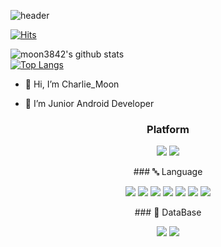 ![header](https://capsule-render.vercel.app/api?type=wave&color=auto&height=300&section=header&text=Charlie%20Moon&fontSize=90)

[![Hits](https://hits.seeyoufarm.com/api/count/incr/badge.svg?url=https%3A%2F%2Fgithub.com%2Fmoon3482%2Fhit-counter&count_bg=%2379C83D&title_bg=%23555555&icon=&icon_color=%23E7E7E7&title=hits&edge_flat=false)](https://github.com/moon3482)


![moon3842's github stats](https://github-readme-stats.vercel.app/api?username=moon3482&show_icons=true)  
[![Top Langs](https://github-readme-stats.vercel.app/api/top-langs/?username=moon3482)](https://github.com/moon3482)
- 👋 Hi, I’m Charlie_Moon

- 🌱 I’m Junior Android Developer 
<p align="center">
<h3 align="center"> Platform </h3>
</p>
<p align="center">
<img src="https://img.shields.io/badge/Android-3DDC84?style=flat-square&logo=Android&logoColor=white"/></a>
<img src="https://img.shields.io/badge/iOS-000000?style=flat-square&logo=Apple&logoColor=white"/></a>
</p>  
<p align="center">
### 🔤 Language  
</p>
<p align="center">
<img src="https://img.shields.io/badge/Kotlin-7F52FF?style=flat-square&logo=Kotlin&logoColor=white"/></a>
<img src="https://img.shields.io/badge/Java-5382a1?style=flat-square&logo=Java&logoColor=white"/></a>
<img src="https://img.shields.io/badge/JavaScript-F7DF1E?style=flat-square&logo=JavaScript&logoColor=white"/></a>
<img src="https://img.shields.io/badge/HTML-E34F26?style=flat-square&logo=HTML5&logoColor=white"/></a>
<img src="https://img.shields.io/badge/CSS-F7DF1E?style=flat-square&logo=CSS3&logoColor=white"/></a>
<img src="https://img.shields.io/badge/PHP-777BB4?style=flat-square&logo=PHP&logoColor=white"/></a>
<img src="https://img.shields.io/badge/Swift-F05138?style=flat-square&logo=Swift&logoColor=white"/></a>
</p>
<p align="center">
### 💽 DataBase
</p>
<p align="center">
<img src="https://img.shields.io/badge/MySQL-4479A1?style=flat-square&logo=MySQL&logoColor=white"/></a>
<img src="https://img.shields.io/badge/SQLite-003B57?style=flat-square&logo=SQLite&logoColor=white"/></a>
</p>

<!---
moon3482/moon3482 is a ✨ special ✨ repository because its `README.md` (this file) appears on your GitHub profile.
You can click the Preview link to take a look at your changes.
--->
